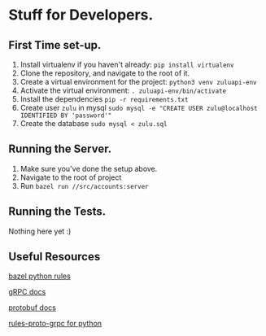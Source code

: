 # Stuff for Developers.
## First Time set-up.
1. Install virtualenv if you haven't already: `pip install virtualenv`
1. Clone the repository, and navigate to the root of it.
1. Create a virtual environment for the project: `python3 venv zuluapi-env`
1. Activate the virtual environment: `. zuluapi-env/bin/activate`
1. Install the dependencies `pip -r requirements.txt`
1. Create user `zulu` in mysql `sudo mysql -e "CREATE USER zulu@localhost IDENTIFIED BY 'password'"`
1. Create the database `sudo mysql < zulu.sql`

## Running the Server.
1. Make sure you've done the setup above.
1. Navigate to the root of project
1. Run `bazel run //src/accounts:server`

## Running the Tests.
Nothing here yet :)

## Useful Resources
[bazel python rules](https://bazel.build/reference/be/python)

[gRPC docs](https://grpc.io/docs/languages/python/quickstart/)

[protobuf docs](https://developers.google.com/protocol-buffers/docs/overview)

[rules-proto-grpc for python](https://rules-proto-grpc.com/en/latest/lang/python.html)


